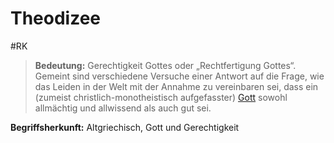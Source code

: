 # Theodizee
#RK 

>**Bedeutung:**
>Gerechtigkeit Gottes oder „Rechtfertigung Gottes“. Gemeint sind verschiedene Versuche einer Antwort auf die Frage, wie das Leiden in der Welt mit der Annahme zu vereinbaren sei, dass ein (zumeist christlich-monotheistisch aufgefasster) [Gott](https://de.wikipedia.org/wiki/Gott_im_Christentum "Gott im Christentum") sowohl allmächtig und allwissend als auch gut sei.

**Begriffsherkunft:**
Altgriechisch, Gott und Gerechtigkeit